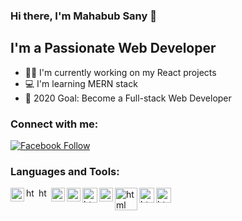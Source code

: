 ### Hi there, I'm Mahabub Sany 👋

## I'm a Passionate Web Developer 

- 👩‍💻 I'm currently working on my React projects 
- 💻 I'm learning MERN stack
- 🚧 2020 Goal: Become a Full-stack Web Developer

### Connect with me:

[![Facebook Follow](https://img.shields.io/badge/%20-Follow-black?color=14171A&labelColor=1976d2&logo=facebook&logoColor=ffffff)](https://www.facebook.com/mahabub.sunny.904) 

### Languages and Tools:
<img align="left" alt="html" width="22px" title="Visual Studio Code" src= "https://raw.githubusercontent.com/prosany/prosany/main/images/visual-studio-code.svg"/>
<img align="left" alt="html" width="17px" title="HTML5" src= "https://raw.githubusercontent.com/prosany/prosany/main/images/html5.svg"/>
<img align="left" alt="html" width="17px" title="CSS3" src= "https://raw.githubusercontent.com/prosany/prosany/main/images/css-3.svg"/>
<img align="left" alt="html" width="22px" title="JavaScript" src= "https://raw.githubusercontent.com/prosany/prosany/main/images/javascript.svg"/>
<img align="left" alt="html" width="22px" title="ReactJS" src= "https://raw.githubusercontent.com/prosany/prosany/main/images/react-2.svg"/>
<img align="left" alt="html" width="24px" title="ExpressJS" src= "https://raw.githubusercontent.com/prosany/prosany/main/images/nodejs.svg"/>
<img align="left" alt="html" width="22px" title="ExpressJS" src= "https://raw.githubusercontent.com/prosany/prosany/main/images/mongodb.svg"/>
<img align="left" alt="html" width="36px" title="ExpressJS" src= "https://raw.githubusercontent.com/prosany/prosany/main/images/express.svg"/>
<img align="left" alt="html" width="24px" title="ExpressJS" src= "https://raw.githubusercontent.com/prosany/prosany/main/images/firebase.svg"/>
<img align="left" alt="html" width="24px" title="ExpressJS" src= "https://raw.githubusercontent.com/prosany/prosany/main/images/netlify.svg"/>

